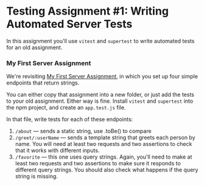# Testing Assignment #1: Writing Automated Server Tests

In this assignment you'll use `vitest` and `supertest` to write automated tests for an old assignment.

### My First Server Assignment

We're revisiting [My First Server Assignment](../../4-server/assignments/server-assignment-2.md), in which you set up four simple endpoints that return strings.

You can either copy that assignment into a new folder, or just add the tests to your old assignment. Either way is fine. Install `vitest` and `supertest` into the npm project, and create an `app.test.js` file.

In that file, write tests for each of these endpoints:

1. `/about` — sends a static string, use .toBe() to compare
1. `/greet/:userName` — sends a template string that greets each person by name. You will need at least two requests and two assertions to check that it works with different inputs.
1. `/favorite` — this one uses query strings. Again, you'll need to make at least two requests and two assertions to make sure it responds to different query strings. You should also check what happens if the query string is missing.
